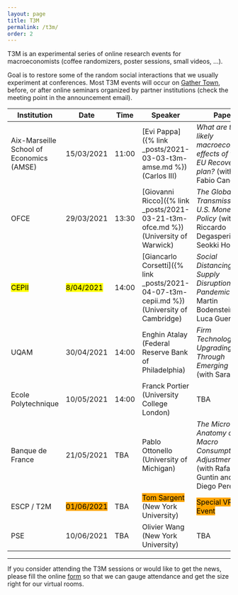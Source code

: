 ```yaml
---
layout: page
title: T3M
permalink: /t3m/
order: 2
---
```


T3M is an experimental series of online research events for macroeconomists (coffee randomizers, poster sessions, small videos, ...). 

Goal is to restore some of the random social interactions that we usually experiment at conferences.
Most T3M events will occur on [Gather Town](https://gather.town/), before, or after online seminars organized by partner institutions (check the meeting point in the announcement email).

| Institution                              | Date                                                     | Time  | Speaker                                                                                   | Paper                                                                                                |
| ---------------------------------------- | -------------------------------------------------------- | ----- | ----------------------------------------------------------------------------------------- | ---------------------------------------------------------------------------------------------------- |
| Aix-Marseille School of Economics (AMSE) | 15/03/2021                                               | 11:00 | [Evi Pappa]({% link _posts/2021-03-03-t3m-amse.md %})  (Carlos III)                       | *What are the likely macroeconomic effects of the EU Recovery plan?* (with Fabio Canova)             |
| OFCE                                     | 29/03/2021                                               | 13:30 | [Giovanni Ricco]({% link _posts/2021-03-21-t3m-ofce.md %})  (University of Warwick)       | *The Global Transmission of U.S. Monetary Policy* (with Riccardo Degasperi and Seokki Hong)          |
| <mark>CEPII</mark>                       | <mark>8/04/2021</mark>                                   | 14:00 | [Giancarlo Corsetti]({% link _posts/2021-04-07-t3m-cepii.md %}) (University of Cambridge) | *Social Distancing and Supply Disruptions in a Pandemic* (with Martin Bodenstein and Luca Guerrieri) |
| UQAM                                     | 30/04/2021                                               | 14:00  | Enghin Atalay (Federal Reserve Bank of Philadelphia)                                      | *Firm Technology Upgrading Through Emerging Work* (with Sarada)                                        |
| Ecole Polytechnique                      | 10/05/2021                                               | 14:00   | Franck Portier (University College London)                                                | TBA                                                                                                  |
| Banque de France                         | 21/05/2021                                               | TBA   | Pablo Ottonello (University of Michigan)                                                  | *The Micro Anatomy of Macro Consumption Adjustments* (with Rafael Guntin and Diego Perez)            |
| ESCP / T2M                               | <mark style="background-color: orange">01/06/2021</mark> | TBA   | <mark style="background-color: orange">Tom Sargent</mark>  (New York University)          | <mark style="background-color: orange">Special VR Event</mark>                                       |
| PSE                                      | 10/06/2021                                               | TBA   | Olivier Wang  (New York University)                                                       | TBA                                                                                                  |

---

If you consider attending the T3M sessions or would like to get the news, please fill the online [form](https://forms.gle/r4CaeMBBKRHB31kB7) so that we can gauge attendance and get the size right for our virtual rooms.
